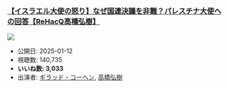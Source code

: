 ### [【イスラエル大使の怒り】なぜ国連決議を非難？パレスチナ大使への回答【ReHacQ高橋弘樹】](https://www.youtube.com/watch?v=Mxn4sDfjlDQ)
[![](https://img.youtube.com/vi/Mxn4sDfjlDQ/sddefault.jpg)](https://www.youtube.com/watch?v=Mxn4sDfjlDQ)
-   公開日: 2025-01-12
-   視聴数: 140,735
-   **いいね数: 3,033**
-   出演者: [ギラッド・コーヘン](/rehacq_fan/people/ギラッド・コーヘン "wikilink"), [高橋弘樹](/rehacq_fan/people/高橋弘樹 "wikilink")
